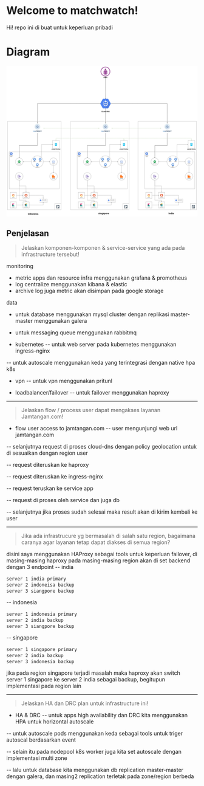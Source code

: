 # Welcome to matchwatch!

Hi! repo ini di buat untuk keperluan pribadi


# Diagram

![This is an image](https://github.com/unbirabka/matchwach/raw/main/jamtangan.jpg)

## Penjelasan

> Jelaskan komponen-komponen & service-service yang ada pada infrastructure tersebut!

monitoring
- metric apps dan resource infra menggunakan grafana & promotheus 
- log centralize menggunakan kibana & elastic
- archive log juga metric akan disimpan pada google storage

data
- untuk database menggunakan mysql cluster dengan replikasi master-master menggunakan galera
- untuk messaging queue menggunakan rabbitmq

- kubernetes
-- untuk web server pada kubernetes menggunakan ingress-nginx

-- untuk autoscale menggunakan keda yang terintegrasi dengan native hpa k8s

- vpn
-- untuk vpn menggunakan pritunl

- loadbalancer/failover
-- untuk failover menggunakan haproxy

---
> Jelaskan flow / process user dapat mengakses layanan Jamtangan.com!

- flow user access to jamtangan.com
-- user mengunjungi web url jamtangan.com

-- selanjutnya request di proses cloud-dns dengan policy geolocation untuk di sesuaikan dengan region user

-- request diteruskan ke haproxy

-- request diteruskan ke ingress-nginx

-- request teruskan ke service app

-- request di proses oleh service dan juga db

-- selanjutnya jika proses sudah selesai maka result akan di kirim kembali ke user

---
> Jika ada infrastrucure yg bermasalah di salah satu region, bagaimana caranya agar layanan tetap dapat diakses di semua region?

disini saya menggunakan HAProxy sebagai tools untuk keperluan failover, di masing-masing haproxy pada masing-masing region akan di set backend dengan 3 endpoint
-- india
```
server 1 india primary
server 2 indoneisa backup
server 3 siangpore backup
```
-- indonesia
```
server 1 indonesia primary
server 2 india backup
server 3 siangpore backup
```
-- singapore
```
server 1 singapore primary
server 2 india backup
server 3 indonesia backup
```
jika pada region singapore terjadi masalah maka haproxy akan switch server 1 singapore ke server 2 india sebagai backup, begitupun implementasi pada region lain

---
>Jelaskan HA dan DRC plan untuk infrastructure ini!
- HA & DRC
-- untuk apps high availability dan DRC kita menggunakan HPA untuk horizontal autoscale

-- untuk autoscale pods menggunakan keda sebagai tools untuk triger autoscal berdasarkan event

-- selain itu pada nodepool k8s worker juga kita set autoscale dengan implementasi multi zone

-- lalu untuk database kita menggunakan db replication master-master dengan galera, dan masing2 replication terletak pada zone/region berbeda

